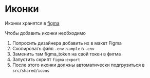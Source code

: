 # Иконки

Иконки хранятся в [figma](https://www.figma.com/file/ueN2AgZCDhkGEGxyjB1qXu/UI-%D0%BA%D0%B8%D1%82?node-id=281%3A121&t=4jDIjhyoHetH5l90-0)

Чтобы добавить иконки необходимо

1. Попросить дизайнера добавить их в макет Figma
2. Скопировать файл `.env.sample` в `.env`
3. Заменить там figma_token на свой токен в фигма
4. Запустить скрипт `figma:export`
5. После этого иконки должны автоматически подгрузиться в `src/shared/icons`

